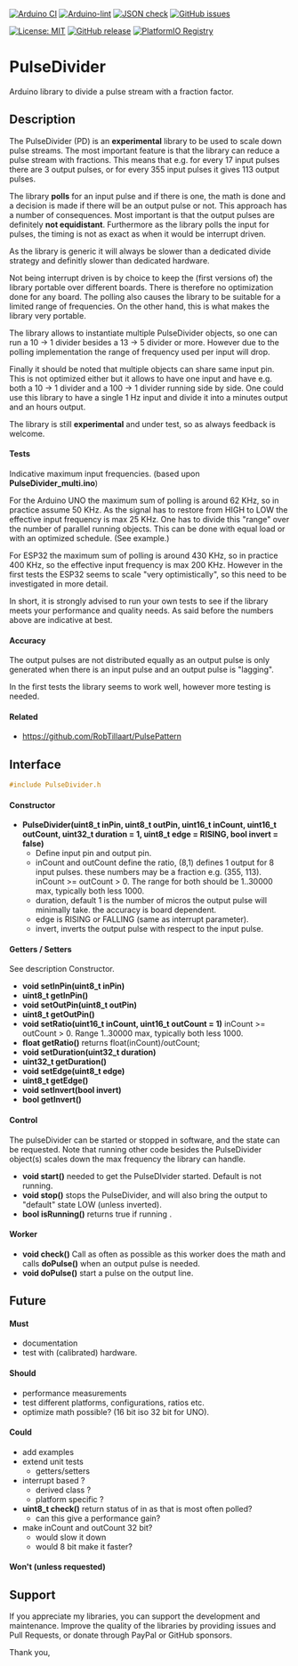 
[![Arduino CI](https://github.com/RobTillaart/PulseDivider/workflows/Arduino%20CI/badge.svg)](https://github.com/marketplace/actions/arduino_ci)
[![Arduino-lint](https://github.com/RobTillaart/PulseDivider/actions/workflows/arduino-lint.yml/badge.svg)](https://github.com/RobTillaart/PulseDivider/actions/workflows/arduino-lint.yml)
[![JSON check](https://github.com/RobTillaart/PulseDivider/actions/workflows/jsoncheck.yml/badge.svg)](https://github.com/RobTillaart/PulseDivider/actions/workflows/jsoncheck.yml)
[![GitHub issues](https://img.shields.io/github/issues/RobTillaart/PulseDivider.svg)](https://github.com/RobTillaart/PulseDivider/issues)

[![License: MIT](https://img.shields.io/badge/license-MIT-green.svg)](https://github.com/RobTillaart/PulseDivider/blob/master/LICENSE)
[![GitHub release](https://img.shields.io/github/release/RobTillaart/PulseDivider.svg?maxAge=3600)](https://github.com/RobTillaart/PulseDivider/releases)
[![PlatformIO Registry](https://badges.registry.platformio.org/packages/robtillaart/library/PulseDivider.svg)](https://registry.platformio.org/libraries/robtillaart/PulseDivider)


# PulseDivider

Arduino library to divide a pulse stream with a fraction factor.


## Description

The PulseDivider (PD) is an **experimental** library to be used to scale down pulse streams.
The most important feature is that the library can reduce a pulse stream with fractions.
This means that e.g. for every 17 input pulses there are 3 output pulses,
or for every 355 input pulses it gives 113 output pulses.

The library **polls** for an input pulse and if there is one, the math is done and a decision 
is made if there will be an output pulse or not. This approach has a number of consequences.
Most important is that the output pulses are definitely **not equidistant**.
Furthermore as the library polls the input for pulses, the timing is not as exact as 
when it would be interrupt driven.

As the library is generic it will always be slower than a dedicated divide strategy and
definitly slower than dedicated hardware.

Not being interrupt driven is by choice to keep the (first versions of) the library portable
over different boards. There is therefore no optimization done for any board.
The polling also causes the library to be suitable for a limited range of frequencies.
On the other hand, this is what makes the library very portable.

The library allows to instantiate multiple PulseDivider objects, so one can run a 10 -> 1 
divider besides a 13 -> 5 divider or more. 
However due to the polling implementation the range of frequency used per input will drop.

Finally it should be noted that multiple objects can share same input pin.
This is not optimized either but it allows to have one input and have e.g. both a 10 -> 1 
divider and a 100 -> 1 divider running side by side.
One could use this library to have a single 1 Hz input and divide it into a minutes
output and an hours output.

The library is still **experimental** and under test, so as always feedback is welcome. 


#### Tests

Indicative maximum input frequencies.
(based upon **PulseDivider_multi.ino**)

For the Arduino UNO the maximum sum of polling is around 62 KHz, so in practice 
assume 50 KHz. As the signal has to restore from HIGH to LOW the 
effective input frequency is max 25 KHz.
One has to divide this "range" over the number of parallel running objects. 
This can be done with equal load or with an optimized schedule.
(See example.)

For ESP32 the maximum sum of polling is around 430 KHz, so in practice 400 KHz, 
so the effective input frequency is max 200 KHz. 
However in the first tests the ESP32 seems to scale "very optimistically", so 
this need to be investigated in more detail.

In short, it is strongly advised to run your own tests to see if the library
meets your performance and quality needs. 
As said before the numbers above are indicative at best.


#### Accuracy

The output pulses are not distributed equally as an output pulse is only
generated when there is an input pulse and an output pulse is "lagging".

In the first tests the library seems to work well, however more testing is needed. 


#### Related

- https://github.com/RobTillaart/PulsePattern


## Interface

```cpp
#include PulseDivider.h
```


#### Constructor

- **PulseDivider(uint8_t inPin, uint8_t outPin, uint16_t inCount, uint16_t outCount, uint32_t duration = 1, uint8_t edge = RISING, bool invert = false)**
  - Define input pin and output pin.
  - inCount and outCount define the ratio, (8,1) defines 1 output for 8 input pulses.
    these numbers may be a fraction e.g. (355, 113). inCount >= outCount > 0.
    The range for both should be 1..30000 max, typically both less 1000.
  - duration, default 1 is the number of micros the output pulse will minimally take. 
    the accuracy is board dependent. 
  - edge is RISING or FALLING (same as interrupt parameter).
  - invert, inverts the output pulse with respect to the input pulse.


#### Getters / Setters

See description Constructor.

- **void  setInPin(uint8_t inPin)**
- **uint8_t getInPin()**
- **void  setOutPin(uint8_t outPin)**
- **uint8_t getOutPin()**
- **void setRatio(uint16_t inCount, uint16_t outCount = 1)** inCount >= outCount > 0.
Range 1..30000 max, typically both less 1000.
- **float getRatio()** returns float(inCount)/outCount;
- **void setDuration(uint32_t duration)**
- **uint32_t getDuration()**
- **void setEdge(uint8_t edge)**
- **uint8_t getEdge()**
- **void setInvert(bool invert)**
- **bool getInvert()**


#### Control

The pulseDivider can be started or stopped in software,
and the state can be requested.
Note that running other code besides the PulseDivider object(s)
scales down the max frequency the library can handle.

- **void start()** needed to get the PulseDIvider started.
Default is not running.
- **void stop()** stops the PulseDivider, and will also bring the
output to "default" state LOW (unless inverted).
- **bool isRunning()** returns true if running .


#### Worker

- **void check()** Call as often as possible as this worker does the
math and calls **doPulse()** when an output pulse is needed. 
- **void doPulse()** start a pulse on the output line.


## Future

#### Must

- documentation
- test with (calibrated) hardware.


#### Should

- performance measurements
- test different platforms, configurations, ratios etc.
- optimize math possible? (16 bit iso 32 bit for UNO).


#### Could

- add examples
- extend unit tests
  - getters/setters
- interrupt based ?
  - derived class ?
  - platform specific ?
- **uint8_t check()** return status of in as that is most often polled?
  - can this give a performance gain?
- make inCount and outCount 32 bit?
  - would slow it down
  - would 8 bit make it faster?


#### Won't (unless requested)



## Support

If you appreciate my libraries, you can support the development and maintenance.
Improve the quality of the libraries by providing issues and Pull Requests, or
donate through PayPal or GitHub sponsors.

Thank you,




